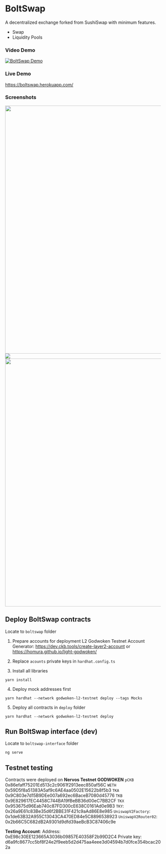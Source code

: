 # BoltSwap
A decentralized exchange forked from SushiSwap with minimum features.
- Swap
- Liquidity Pools 

### Video Demo
[![BoltSwap Demo](https://img.youtube.com/vi/Ja2OzfTQAF0/0.jpg)](https://www.youtube.com/watch?v=Ja2OzfTQAF0)

### Live Demo
https://boltswap.herokuapp.com/

### Screenshots
<img src="https://user-images.githubusercontent.com/44108463/161030181-6cde452b-58e1-49b2-a3d9-231c48e06795.PNG" width="800"/>


<img src="https://user-images.githubusercontent.com/44108463/161030206-3fc1b44f-8e05-4ec4-96bc-c4e1135b1fad.PNG"/>


<img src="https://user-images.githubusercontent.com/44108463/161030220-2feb2235-5f15-4f32-9d7c-b59b979a7a8b.PNG" width="800"/>


## Deploy BoltSwap contracts 
Locate to `boltswap` folder
1. Prepare accounts for deployment
L2 Godwoken Testnet Account Generator: https://dev.ckb.tools/create-layer2-account
or https://homura.github.io/light-godwoken/

2. Replace `acounts` private keys in `hardhat.config.ts`

3. Install all libraries
``` 
yarn install
```
4. Deploy mock addresses first
``` 
yarn hardhat --network godwoken-l2-testnet deploy --tags Mocks
```
5. Deploy all contracts in `deploy` folder
``` 
yarn hardhat --network godwoken-l2-testnet deploy
```


## Run BoltSwap interface (dev)
Locate to `boltswap-interface` folder
``` 
ng serve
```

## Testnet testing
Contracts were deployed on **Nervos Testnet GODWOKEN**
`pCKB`  0x86efaff75201Ed513c2c9061f2913eec850af56C
`WETH`  0x59D5f8a51383A5af9c6AE4aa0502E15622b8f5b3
`TKA`  0x9C803e7d15B9DEe007a692ec6BaceB7080d45776
`TKB`  0x9E829617EC4458C744BA19fBeBB36d00eC7BB2CF
`TKX`  0x953675d96Eab740c87FD300cE638C0161Ad0e9B3
`TKY`:  0x26a9E61c83Be35d6f2BBE31F421c9aAd86E8e985
`UniswapV2Factory`:  0x1de63B32A955C13043CA470ED84e5C8896538923
`UniswapV2Router02`:  0x2b66C5C682dB2A9301d9dfd39aeBcB3C87406c9e

**Testing Account**: 
Address: 0xE98c30EE123665A3036b09857E40358F2b99D2C4
Private key: d6a9fc8677cc5bf8f24e2f9eeb5d2d475aa4eee3d04594b7d0fce354bcac202a